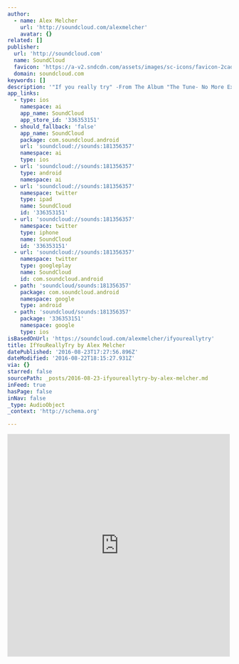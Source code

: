 ```yaml
---
author:
  - name: Alex Melcher
    url: 'http://soundcloud.com/alexmelcher'
    avatar: {}
related: []
publisher:
  url: 'http://soundcloud.com'
  name: SoundCloud
  favicon: 'https://a-v2.sndcdn.com/assets/images/sc-icons/favicon-2cadd14b.ico'
  domain: soundcloud.com
keywords: []
description: '"If you really try" -From The Album "The Tune- No More Excuses"'
app_links:
  - type: ios
    namespace: ai
    app_name: SoundCloud
    app_store_id: '336353151'
  - should_fallback: 'false'
    app_name: SoundCloud
    package: com.soundcloud.android
    url: 'soundcloud://sounds:181356357'
    namespace: ai
    type: ios
  - url: 'soundcloud://sounds:181356357'
    type: android
    namespace: ai
  - url: 'soundcloud://sounds:181356357'
    namespace: twitter
    type: ipad
    name: SoundCloud
    id: '336353151'
  - url: 'soundcloud://sounds:181356357'
    namespace: twitter
    type: iphone
    name: SoundCloud
    id: '336353151'
  - url: 'soundcloud://sounds:181356357'
    namespace: twitter
    type: googleplay
    name: SoundCloud
    id: com.soundcloud.android
  - path: 'soundcloud/sounds:181356357'
    package: com.soundcloud.android
    namespace: google
    type: android
  - path: 'soundcloud/sounds:181356357'
    package: '336353151'
    namespace: google
    type: ios
isBasedOnUrl: 'https://soundcloud.com/alexmelcher/ifyoureallytry'
title: IfYouReallyTry by Alex Melcher
datePublished: '2016-08-23T17:27:56.896Z'
dateModified: '2016-08-22T18:15:27.931Z'
via: {}
starred: false
sourcePath: _posts/2016-08-23-ifyoureallytry-by-alex-melcher.md
inFeed: true
hasPage: false
inNav: false
_type: AudioObject
_context: 'http://schema.org'

---
```

<iframe src="https://cdn.embedly.com/widgets/media.html?src=https%3A%2F%2Fw.soundcloud.com%2Fplayer%2F%3Fvisual%3Dtrue%26url%3Dhttp%253A%252F%252Fapi.soundcloud.com%252Ftracks%252F181356357%26show_artwork%3Dtrue&amp;url=https%3A%2F%2Fsoundcloud.com%2Falexmelcher%2Fifyoureallytry&amp;image=http%3A%2F%2Fi1.sndcdn.com%2Fartworks-000100132807-00u354-t500x500.jpg&amp;key=b7d04c9b404c499eba89ee7072e1c4f7&amp;type=text%2Fhtml&amp;schema=soundcloud" width="500" height="500" scrolling="no" frameborder="0" allowfullscreen="" style=""></iframe>